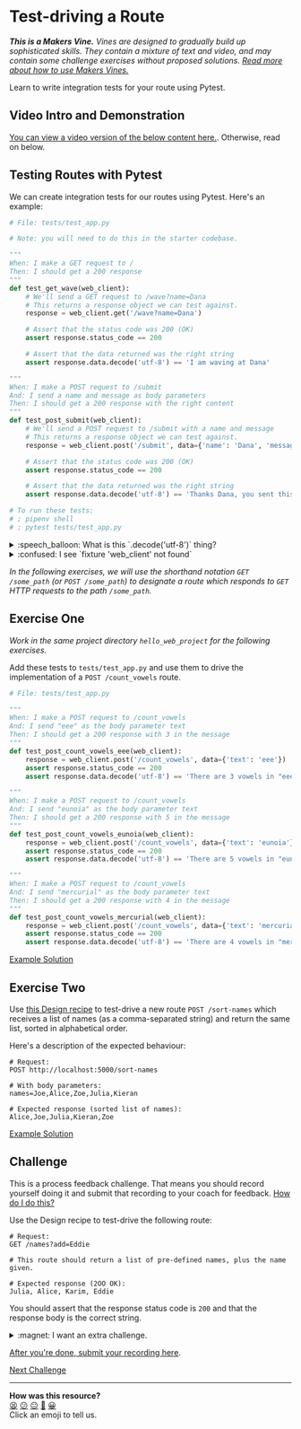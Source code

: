 # Test-driving a Route

_**This is a Makers Vine.** Vines are designed to gradually build up
sophisticated skills. They contain a mixture of text and video, and may contain
some challenge exercises without proposed solutions. [Read more about how to use
Makers
Vines.](https://github.com/makersacademy/course/blob/main/labels/vines.md)_

Learn to write integration tests for your route using Pytest.

## Video Intro and Demonstration

[You can view a video version of the below content here.](https://www.youtube.com/watch?v=xBz6_cRfr78&t=1171s). Otherwise, read on below.

## Testing Routes with Pytest

We can create integration tests for our routes using Pytest. Here's an example:

```python
# File: tests/test_app.py

# Note: you will need to do this in the starter codebase.

"""
When: I make a GET request to /
Then: I should get a 200 response
"""
def test_get_wave(web_client):
    # We'll send a GET request to /wave?name=Dana
    # This returns a response object we can test against.
    response = web_client.get('/wave?name=Dana')

    # Assert that the status code was 200 (OK)
    assert response.status_code == 200

    # Assert that the data returned was the right string
    assert response.data.decode('utf-8') == 'I am waving at Dana'

"""
When: I make a POST request to /submit
And: I send a name and message as body parameters
Then: I should get a 200 response with the right content
"""
def test_post_submit(web_client):
    # We'll send a POST request to /submit with a name and message
    # This returns a response object we can test against.
    response = web_client.post('/submit', data={'name': 'Dana', 'message': 'Hello'})

    # Assert that the status code was 200 (OK)
    assert response.status_code == 200

    # Assert that the data returned was the right string
    assert response.data.decode('utf-8') == 'Thanks Dana, you sent this message: "Hello"'

# To run these tests:
# ; pipenv shell
# ; pytest tests/test_app.py
```

<details>
  <summary>:speech_balloon: What is this `.decode('utf-8')` thing?</summary>

  ---

  A HTTP server might send all kinds of things back in a response. We're sending
  text, but it might also send an image, a video file, or your favourite music
  track!

  This `decode('utf-8')` call decodes the response data as what we know it is —
  a string. UTF-8 is a way that string data is represented in a computer.

  ---

</details>

<details>
  <summary>:confused: I see `fixture 'web_client' not found`</summary>

  ---

  Are you running these tests in the `hello_web_project` project? If not, you
  will need to be. Contact your coach if you still see this error.

  ---

</details>


_In the following exercises, we will use the shorthand notation `GET /some_path`
(or `POST /some_path`) to designate a route which responds to `GET` HTTP
requests to the path `/some_path`._

## Exercise One

_Work in the same project directory `hello_web_project` for the following
exercises._

Add these tests to `tests/test_app.py` and use them to drive the implementation
of a `POST /count_vowels` route.

```python
# File: tests/test_app.py

"""
When: I make a POST request to /count_vowels
And: I send "eee" as the body parameter text
Then: I should get a 200 response with 3 in the message
"""
def test_post_count_vowels_eee(web_client):
    response = web_client.post('/count_vowels', data={'text': 'eee'})
    assert response.status_code == 200
    assert response.data.decode('utf-8') == 'There are 3 vowels in "eee"'

"""
When: I make a POST request to /count_vowels
And: I send "eunoia" as the body parameter text
Then: I should get a 200 response with 5 in the message
"""
def test_post_count_vowels_eunoia(web_client):
    response = web_client.post('/count_vowels', data={'text': 'eunoia'})
    assert response.status_code == 200
    assert response.data.decode('utf-8') == 'There are 5 vowels in "eunoia"'

"""
When: I make a POST request to /count_vowels
And: I send "mercurial" as the body parameter text
Then: I should get a 200 response with 4 in the message
"""
def test_post_count_vowels_mercurial(web_client):
    response = web_client.post('/count_vowels', data={'text': 'mercurial'})
    assert response.status_code == 200
    assert response.data.decode('utf-8') == 'There are 4 vowels in "mercurial"'
```

[Example Solution](https://www.youtube.com/watch?v=xBz6_cRfr78&t=1778s)

## Exercise Two

Use [this Design recipe](../resources/plain_route_recipe_template.md) to
test-drive a new route `POST /sort-names` which receives a list of names (as a
comma-separated string) and return the same list, sorted in alphabetical order.

Here's a description of the expected behaviour:

```
# Request:
POST http://localhost:5000/sort-names

# With body parameters:
names=Joe,Alice,Zoe,Julia,Kieran

# Expected response (sorted list of names):
Alice,Joe,Julia,Kieran,Zoe
```

[Example Solution](https://www.youtube.com/watch?v=xBz6_cRfr78&t=2051s)

## Challenge

This is a process feedback challenge. That means you should record yourself
doing it and submit that recording to your coach for feedback. [How do I do
this?](https://github.com/makersacademy/golden-square-in-python/blob/main/pills/process_feedback_challenges.md)

Use the Design recipe to test-drive the following route:

```
# Request:
GET /names?add=Eddie

# This route should return a list of pre-defined names, plus the name given.

# Expected response (2OO OK):
Julia, Alice, Karim, Eddie
```

You should assert that the response status code is `200` and that the response
body is the correct string.

<details>
  <summary>:magnet: I want an extra challenge.</summary>

  ---

  For an extra challenge, add multiple names and sort them alphabetically.

  ```
  # Request:
  GET /names?add=Eddie,Leo

  # Expected response (2OO OK):
  Alice, Eddie, Julia, Karim, Leo
  ```

  ---
</details>


[After you're done, submit your recording
here](https://airtable.com/shrNFgNkPWr3d63Db?prefill_Item=web_as01).



[Next Challenge](04_test_driving_route_with_database.md)

<!-- BEGIN GENERATED SECTION DO NOT EDIT -->

---

**How was this resource?**  
[😫](https://airtable.com/shrUJ3t7KLMqVRFKR?prefill_Repository=makersacademy%2Fweb-applications-in-python&prefill_File=challenges%2F03_test_driving_a_route.md&prefill_Sentiment=😫) [😕](https://airtable.com/shrUJ3t7KLMqVRFKR?prefill_Repository=makersacademy%2Fweb-applications-in-python&prefill_File=challenges%2F03_test_driving_a_route.md&prefill_Sentiment=😕) [😐](https://airtable.com/shrUJ3t7KLMqVRFKR?prefill_Repository=makersacademy%2Fweb-applications-in-python&prefill_File=challenges%2F03_test_driving_a_route.md&prefill_Sentiment=😐) [🙂](https://airtable.com/shrUJ3t7KLMqVRFKR?prefill_Repository=makersacademy%2Fweb-applications-in-python&prefill_File=challenges%2F03_test_driving_a_route.md&prefill_Sentiment=🙂) [😀](https://airtable.com/shrUJ3t7KLMqVRFKR?prefill_Repository=makersacademy%2Fweb-applications-in-python&prefill_File=challenges%2F03_test_driving_a_route.md&prefill_Sentiment=😀)  
Click an emoji to tell us.

<!-- END GENERATED SECTION DO NOT EDIT -->
